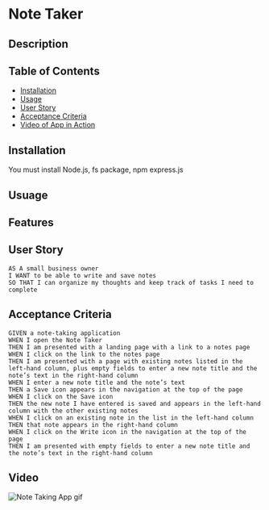 # Note Taker

## Description


## Table of Contents

* [Installation](#installation)
* [Usage](#usage)
* [User Story](#user-story)
* [Acceptance Criteria](#acceptance-criteria)
* [Video of App in Action](#video)

## Installation
You must install Node.js, fs package, npm express.js

## Usuage

 
## Features
  

## User Story
```
AS A small business owner
I WANT to be able to write and save notes
SO THAT I can organize my thoughts and keep track of tasks I need to complete
```
  
## Acceptance Criteria
```
GIVEN a note-taking application
WHEN I open the Note Taker
THEN I am presented with a landing page with a link to a notes page
WHEN I click on the link to the notes page
THEN I am presented with a page with existing notes listed in the left-hand column, plus empty fields to enter a new note title and the note’s text in the right-hand column
WHEN I enter a new note title and the note’s text
THEN a Save icon appears in the navigation at the top of the page
WHEN I click on the Save icon
THEN the new note I have entered is saved and appears in the left-hand column with the other existing notes
WHEN I click on an existing note in the list in the left-hand column
THEN that note appears in the right-hand column
WHEN I click on the Write icon in the navigation at the top of the page
THEN I am presented with empty fields to enter a new note title and the note’s text in the right-hand column

```

## Video
![Note Taking App gif](#)
